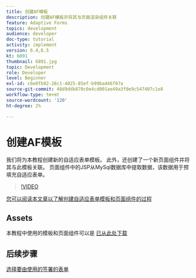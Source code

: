 ```yaml
---
title: 创建AF模板
description: 创建AF模板并将其与页面渲染组件关联
feature: Adaptive Forms
topics: development
audience: developer
doc-type: tutorial
activity: implement
version: 6.4,6.5
kt: 6891
thumbnail: 6891.jpg
topic: Development
role: Developer
level: Beginner
exl-id: c6e0fb92-28c1-4025-85ef-b99bad46f07a
source-git-commit: 48d9ddb870c0e4cd001ae49a3f0e9c547407c1e8
workflow-type: tm+mt
source-wordcount: '120'
ht-degree: 2%

---
```


# 创建AF模板

我们将为本教程创建新的自适应表单模板。 此外，还创建了一个新页面组件并将其与此模板关联。 页面组件中的JSP从MySql数据库中提取数据，该数据用于预填充自适应表单。


>[!VIDEO](https://video.tv.adobe.com/v/27828?quality=12&learn=on)

[您可以阅读本文章以了解创建自适应表单模板和页面组件的过程](https://experienceleague.adobe.com/docs/experience-manager-learn/forms/storing-and-retrieving-form-data/part5.html?lang=en#storing-and-retrieving-form-data)


## Assets

本教程中使用的模板和页面组件可以是 [已从此处下载](assets/sign-multiple-forms-template.zip)

## 后续步骤

[选择要由使用的签署的表单](./create-initial-form.md)
